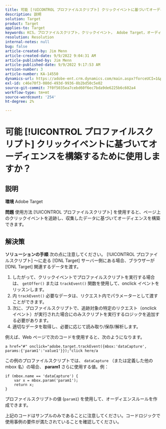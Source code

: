 ```yaml
---
title: 可能 [!UICONTROL プロファイルスクリプト] クリックイベントに基づいてオーディエンスを構築するために使用しますか？
description: 説明
solution: Target
product: Target
applies-to: Target
keywords: KCS，プロファイルスクリプト，クリックイベント， Adobe Target，オーディエンスの構築， onclick
resolution: Resolution
internal-notes: null
bug: false
article-created-by: Jim Menn
article-created-date: 9/9/2022 9:04:31 AM
article-published-by: Jim Menn
article-published-date: 9/9/2022 9:17:53 AM
version-number: 3
article-number: KA-14550
dynamics-url: https://adobe-ent.crm.dynamics.com/main.aspx?forceUCI=1&pagetype=entityrecord&etn=knowledgearticle&id=c324ea64-1e30-ed11-9db1-0022480866ad
exl-id: c46e70f3-080d-493d-9936-8b2bd50c5e02
source-git-commit: 7f0f5035ea7cebd60f6ec7bda9de6225b6c602a4
workflow-type: tm+mt
source-wordcount: '254'
ht-degree: 2%

---
```


# 可能 [!UICONTROL プロファイルスクリプト] クリックイベントに基づいてオーディエンスを構築するために使用しますか？

## 説明


<b>環境</b>
Adobe Target

<b>問題</b>
使用方法 [!UICONTROL プロファイルスクリプト] を使用すると、ページ上のクリックイベントを追跡し、収集したデータに基づいてオーディエンスを構築できます。


## 解決策


<b>ソリューションの手順</b>
次の点に注意してください。 [!UICONTROL プロファイルスクリプト] ～に走る [!DNL Target] サーバー側にある場合、ブラウザーが [!DNL Target] 関連するデータを渡す。

1. したがって、クリックイベントでプロファイルスクリプトを実行する場合は、 `getOffer()` または `trackEvent()` 関数を使用して、onclick イベントをリッスンします。
2. 内 `trackEvent()` 必要なデータは、リクエスト内でパラメーターとして渡すことができます。
3. 次に、プロファイルスクリプトで、追跡対象の特定のリクエスト（onclick イベント）が実行された場合にのみスクリプトを実行するロジックを追加する必要があります。
4. 適切なデータを取得し、必要に応じて読み取り/保存/解析します。


例えば、Web ページで次のコードを使用すると、次のようになります。

`a href="#" onclick="adobe.target.trackEvent({mbox:'dataCapture', params:{'param1':'value1'}});"click here/a`

この例のプロファイルスクリプトでは、 `dataCapture` （または定義した他の mbox 名）の場合、 <b>param1</b> さらに使用する値。例：


```
if (mbox.name == 'dataCapture') {
    var x = mbox.param('param1'); 
    return x; 
}
```

プロファイルスクリプトの値 (`param1`) を使用して、オーディエンスルールを作成できます。

上記のコードはサンプルのみであることに注意してください。コードロジックで使用事例の要件が満たされていることを確認してください。
